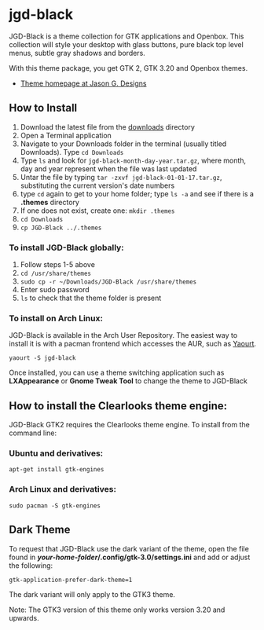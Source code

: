 # jgd-black
JGD-Black is a theme collection for GTK applications and Openbox. This collection will style your desktop with glass buttons, pure black top level menus, subtle gray shadows and borders.

With this theme package, you get GTK 2, GTK 3.20 and Openbox themes.

* [Theme homepage at Jason G. Designs](http://www.jasong-designs.com/2017/02/04/jgd-black-gtk3/)

## How to Install

1. Download the latest file from the [downloads](https://github.com/jgpws/jgd-black/tree/master/downloads) directory
2. Open a Terminal application
3. Navigate to your Downloads folder in the terminal (usually titled Downloads). Type `cd Downloads`
4. Type `ls` and look for `jgd-black-month-day-year.tar.gz`, where month, day and year represent when the file was last updated
5. Untar the file by typing `tar -zxvf jgd-black-01-01-17.tar.gz`, substituting the current version's date numbers
6. type `cd` again to get to your home folder; type `ls -a` and see if there is a **.themes** directory
7. If one does not exist, create one: `mkdir .themes`
8. `cd Downloads`
9. `cp JGD-Black ../.themes`

### To install JGD-Black globally:

1. Follow steps 1-5 above
2. `cd /usr/share/themes`
3. `sudo cp -r ~/Downloads/JGD-Black /usr/share/themes`
4. Enter sudo password
5. `ls` to check that the theme folder is present

### To install on Arch Linux:

JGD-Black is available in the Arch User Repository. The easiest way to install it is with a pacman frontend which accesses the AUR, such as [Yaourt](https://archlinux.fr/yaourt-en).

`yaourt -S jgd-black`

Once installed, you can use a theme switching application such as **LXAppearance** or **Gnome Tweak Tool** to change the theme to JGD-Black

## How to install the Clearlooks theme engine:

JGD-Black GTK2 requires the Clearlooks theme engine. To install from the command line:

### Ubuntu and derivatives:

`apt-get install gtk-engines`

### Arch Linux and derivatives:

`sudo pacman -S gtk-engines`

## Dark Theme ##
To request that JGD-Black use the dark variant of the theme, open the file found in **_your-home-folder_/.config/gtk-3.0/settings.ini** and add or adjust the following:

`gtk-application-prefer-dark-theme=1`

The dark variant will only apply to the GTK3 theme.

Note: The GTK3 version of this theme only works version 3.20 and upwards.

